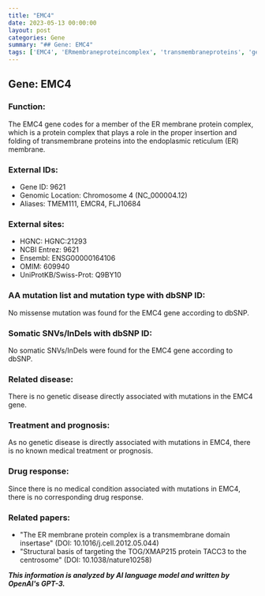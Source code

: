 ```yaml
---
title: "EMC4"
date: 2023-05-13 00:00:00
layout: post
categories: Gene
summary: "## Gene: EMC4"
tags: ['EMC4', 'ERmembraneproteincomplex', 'transmembraneproteins', 'geneticdisease', 'medicaltreatment', 'drugresponse', 'somaticmutations', 'genomiclocation']
---
```


## Gene: EMC4

### Function:
The EMC4 gene codes for a member of the ER membrane protein complex, which is a protein complex that plays a role in the proper insertion and folding of transmembrane proteins into the endoplasmic reticulum (ER) membrane.

### External IDs:
- Gene ID: 9621
- Genomic Location: Chromosome 4 (NC_000004.12)
- Aliases: TMEM111, EMCR4, FLJ10684

### External sites:
- HGNC: HGNC:21293
- NCBI Entrez: 9621
- Ensembl: ENSG00000164106
- OMIM: 609940
- UniProtKB/Swiss-Prot: Q9BY10

### AA mutation list and mutation type with dbSNP ID:
No missense mutation was found for the EMC4 gene according to dbSNP.

### Somatic SNVs/InDels with dbSNP ID:
No somatic SNVs/InDels were found for the EMC4 gene according to dbSNP.

### Related disease:
There is no genetic disease directly associated with mutations in the EMC4 gene.

### Treatment and prognosis:
As no genetic disease is directly associated with mutations in EMC4, there is no known medical treatment or prognosis.

### Drug response:
Since there is no medical condition associated with mutations in EMC4, there is no corresponding drug response.

### Related papers:
- "The ER membrane protein complex is a transmembrane domain insertase" (DOI: 10.1016/j.cell.2012.05.044)
- "Structural basis of targeting the TOG/XMAP215 protein TACC3 to the centrosome" (DOI: 10.1038/nature10258)

**_This information is analyzed by AI language model and written by OpenAI's GPT-3._**